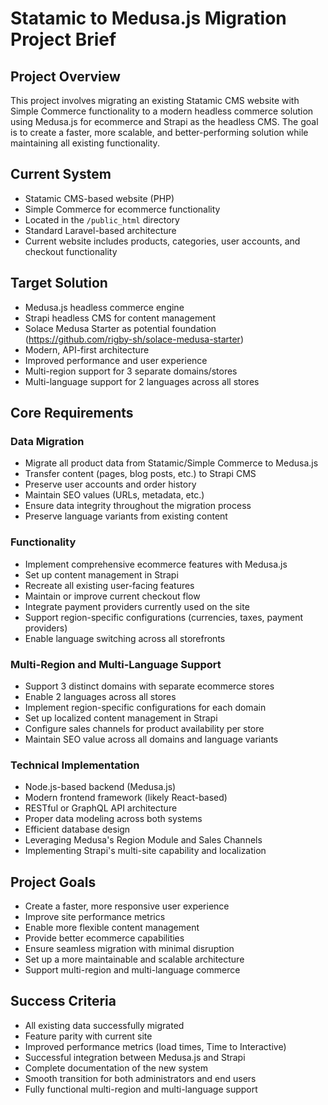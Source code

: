 # Statamic to Medusa.js Migration Project Brief

## Project Overview
This project involves migrating an existing Statamic CMS website with Simple Commerce functionality to a modern headless commerce solution using Medusa.js for ecommerce and Strapi as the headless CMS. The goal is to create a faster, more scalable, and better-performing solution while maintaining all existing functionality.

## Current System
- Statamic CMS-based website (PHP)
- Simple Commerce for ecommerce functionality
- Located in the `/public_html` directory
- Standard Laravel-based architecture
- Current website includes products, categories, user accounts, and checkout functionality

## Target Solution
- Medusa.js headless commerce engine
- Strapi headless CMS for content management
- Solace Medusa Starter as potential foundation (https://github.com/rigby-sh/solace-medusa-starter)
- Modern, API-first architecture
- Improved performance and user experience
- Multi-region support for 3 separate domains/stores
- Multi-language support for 2 languages across all stores

## Core Requirements

### Data Migration
- Migrate all product data from Statamic/Simple Commerce to Medusa.js
- Transfer content (pages, blog posts, etc.) to Strapi CMS
- Preserve user accounts and order history
- Maintain SEO values (URLs, metadata, etc.)
- Ensure data integrity throughout the migration process
- Preserve language variants from existing content

### Functionality
- Implement comprehensive ecommerce features with Medusa.js
- Set up content management in Strapi
- Recreate all existing user-facing features
- Maintain or improve current checkout flow
- Integrate payment providers currently used on the site
- Support region-specific configurations (currencies, taxes, payment providers)
- Enable language switching across all storefronts

### Multi-Region and Multi-Language Support
- Support 3 distinct domains with separate ecommerce stores
- Enable 2 languages across all stores
- Implement region-specific configurations for each domain
- Set up localized content management in Strapi
- Configure sales channels for product availability per store
- Maintain SEO value across all domains and language variants

### Technical Implementation
- Node.js-based backend (Medusa.js)
- Modern frontend framework (likely React-based)
- RESTful or GraphQL API architecture
- Proper data modeling across both systems
- Efficient database design
- Leveraging Medusa's Region Module and Sales Channels
- Implementing Strapi's multi-site capability and localization

## Project Goals
- Create a faster, more responsive user experience
- Improve site performance metrics
- Enable more flexible content management
- Provide better ecommerce capabilities
- Ensure seamless migration with minimal disruption
- Set up a more maintainable and scalable architecture
- Support multi-region and multi-language commerce

## Success Criteria
- All existing data successfully migrated
- Feature parity with current site
- Improved performance metrics (load times, Time to Interactive)
- Successful integration between Medusa.js and Strapi
- Complete documentation of the new system
- Smooth transition for both administrators and end users
- Fully functional multi-region and multi-language support 